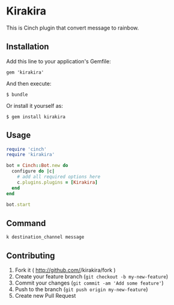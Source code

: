 # Kirakira

This is Cinch plugin that convert message to rainbow.

## Installation

Add this line to your application's Gemfile:

    gem 'kirakira'

And then execute:

    $ bundle

Or install it yourself as:

    $ gem install kirakira

## Usage

```ruby
require 'cinch'
require 'kirakira'

bot = Cinch::Bot.new do
  configure do |c|
    # add all required options here
    c.plugins.plugins = [Kirakira]
  end
end

bot.start
```

## Command

```console
k destination_channel message
```

## Contributing

1. Fork it ( http://github.com/<my-github-username>/kirakira/fork )
2. Create your feature branch (`git checkout -b my-new-feature`)
3. Commit your changes (`git commit -am 'Add some feature'`)
4. Push to the branch (`git push origin my-new-feature`)
5. Create new Pull Request
